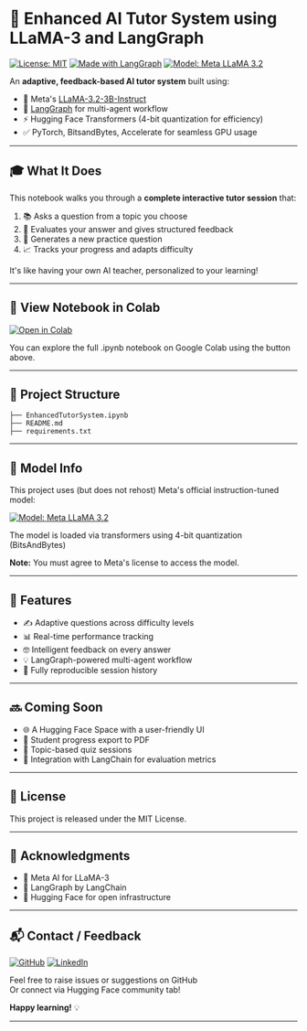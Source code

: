 # 🤖 Enhanced AI Tutor System using LLaMA-3 and LangGraph

[![License: MIT](https://img.shields.io/badge/License-MIT-blue.svg)](LICENSE)
[![Made with LangGraph](https://img.shields.io/badge/Built%20with-LangGraph-purple)](https://python.langgraph.dev/)
[![Model: Meta LLaMA 3.2](https://img.shields.io/badge/Model-Meta%20LLaMA%203.2%203B-blue)](https://huggingface.co/meta-llama/Llama-3.2-3B-Instruct)

An **adaptive, feedback-based AI tutor system** built using:

- 🧠 Meta's [LLaMA-3.2-3B-Instruct](https://huggingface.co/meta-llama/Llama-3.2-3B-Instruct)
- 🔄 [LangGraph](https://github.com/langchain-ai/langgraph) for multi-agent workflow
- ⚡ Hugging Face Transformers (4-bit quantization for efficiency)
- ✅ PyTorch, BitsandBytes, Accelerate for seamless GPU usage

---

## 🎓 What It Does

This notebook walks you through a **complete interactive tutor session** that:

1. 📚 Asks a question from a topic you choose
2. 📝 Evaluates your answer and gives structured feedback
3. 🧪 Generates a new practice question
4. 📈 Tracks your progress and adapts difficulty

It's like having your own AI teacher, personalized to your learning!

---

## 📄 View Notebook in Colab

[![Open in Colab](https://img.shields.io/badge/Open%20in-Colab-yellow?logo=googlecolab&style=for-the-badge)](https://colab.research.google.com/drive/1X4QwSB48fddXATlJBYtab16l7TM72KZk?usp=sharing)

You can explore the full .ipynb notebook on Google Colab using the button above.

---

## 📁 Project Structure

```
├── EnhancedTutorSystem.ipynb   
├── README.md                   
├── requirements.txt            
```

---

## 🧠 Model Info

This project uses (but does not rehost) Meta's official instruction-tuned model:

[![Model: Meta LLaMA 3.2](https://img.shields.io/badge/Model-Meta%20LLaMA%203.2%203B-blue)](https://huggingface.co/meta-llama/Llama-3.2-3B-Instruct)

The model is loaded via transformers using 4-bit quantization (BitsAndBytes)

**Note:** You must agree to Meta's license to access the model.

---

## 🎯 Features

- ✍️ Adaptive questions across difficulty levels
- 📊 Real-time performance tracking
- 🤓 Intelligent feedback on every answer
- 💡 LangGraph-powered multi-agent workflow
- 🧵 Fully reproducible session history

---

## 🔜 Coming Soon

- 🌐 A Hugging Face Space with a user-friendly UI
- 📝 Student progress export to PDF
- 🎯 Topic-based quiz sessions
- 🧪 Integration with LangChain for evaluation metrics

---

## 📄 License

This project is released under the MIT License.

---

## 🙌 Acknowledgments

- 🧠 Meta AI for LLaMA-3
- 🔄 LangGraph by LangChain
- 🤗 Hugging Face for open infrastructure

---

## 📬 Contact / Feedback

[![GitHub](https://img.shields.io/badge/GitHub-Mrigank005-181717?logo=github)](https://github.com/Mrigank005)
[![LinkedIn](https://img.shields.io/badge/LinkedIn-Mrigank005-0077B5?logo=linkedin)](https://www.linkedin.com/in/mrigank005)

Feel free to raise issues or suggestions on GitHub  
Or connect via Hugging Face community tab!

**Happy learning!** 💡

---
